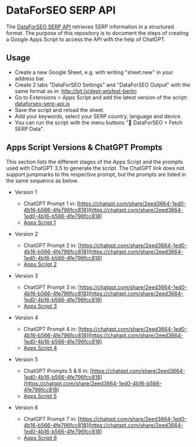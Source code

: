 # DataForSEO SERP API
The [DataForSEO SERP API](https://docs.dataforseo.com/v3/serp/overview/) retrieves SERP information in a structured format. The purpose of this repository is to document the steps of creating a Google Apps Script to access the API with the help of ChatGPT.

## Usage
* Create a new Google Sheet, e.g. with writing "sheet.new" in your address bar.
* Create 2 tabs "DataForSEO Settings" and "DataForSEO Output" with the same format as in: http://bit.ly/dept-wtsfest-berlin
* Go to Extensions > Apps Script and add the latest version of the script: [dataforseo-serp-api.js](https://github.com/johanna-maier/dataforseo-serp-api/blob/main/dataforseo-serp-api.js)
* Save the script and reload the sheet.
* Add your keywords, select your SERP country, language and device.
* You can run the script with the menu buttons "🚀 DataForSEO > Fetch SERP Data".

## Apps Script Versions & ChatGPT Prompts
This section lists the different stages of the Apps Script and the prompts used with ChatGPT 3.5 to generate the script.
The ChatGPT link does not support jumpmarks to the respective prompt, but the prompts are listed in the same sequence as below.  

* Version 1
  * ChatGPT Prompt 1 in: [https://chatgpt.com/share/2eed3664-1ed0-4b16-b566-4fe796fcc818](https://chatgpt.com/share/2eed3664-1ed0-4b16-b566-4fe796fcc818)
  * [Apps Script 1](https://github.com/johanna-maier/dataforseo-serp-api/commit/564b14de42d6bf8979bd50359b07737e6c8da81f)

* Version 2
  * ChatGPT Prompt 2 in: [https://chatgpt.com/share/2eed3664-1ed0-4b16-b566-4fe796fcc818](https://chatgpt.com/share/2eed3664-1ed0-4b16-b566-4fe796fcc818)
  * [Apps Script 2](https://github.com/johanna-maier/dataforseo-serp-api/commit/ec8b8511aee641b6c3fb2983e248609ab1413930)

* Version 3
  * ChatGPT Prompt 3 in: [https://chatgpt.com/share/2eed3664-1ed0-4b16-b566-4fe796fcc818](https://chatgpt.com/share/2eed3664-1ed0-4b16-b566-4fe796fcc818)
  * [Apps Script 3](https://github.com/johanna-maier/dataforseo-serp-api/commit/59915861e9a054ed44549d700562c8207dd5b29f)

* Version 4
  * ChatGPT Prompt 4 in: [https://chatgpt.com/share/2eed3664-1ed0-4b16-b566-4fe796fcc818](https://chatgpt.com/share/2eed3664-1ed0-4b16-b566-4fe796fcc818)
  * [Apps Script 4](https://github.com/johanna-maier/dataforseo-serp-api/commit/87b3c2e75d2351e404b969329c4c34ea1ed702d4)

* Version 5
  * ChatGPT Prompts 5 & 6 in: [https://chatgpt.com/share/2eed3664-1ed0-4b16-b566-4fe796fcc818](https://chatgpt.com/share/2eed3664-1ed0-4b16-b566-4fe796fcc818)
  * [Apps Script 5](https://github.com/johanna-maier/dataforseo-serp-api/commit/e783992de73bb557aaae046596ac0d42c1cdd8a5)

* Version 6
  * ChatGPT Prompt 7 in: [https://chatgpt.com/share/2eed3664-1ed0-4b16-b566-4fe796fcc818](https://chatgpt.com/share/2eed3664-1ed0-4b16-b566-4fe796fcc818)
  * [Apps Script 6](https://github.com/johanna-maier/dataforseo-serp-api/commit/a990f3ed5de9aa9021ed3e459e8c2fb8586049a9)
